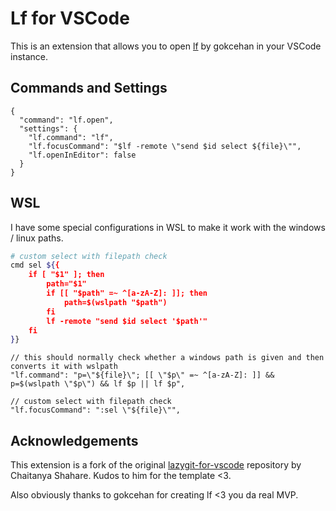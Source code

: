 # Lf for VSCode


This is an extension that allows you to open [lf](https://github.com/gokcehan/lf) by gokcehan in your VSCode instance.


## Commands and Settings

```jsonc
{
  "command": "lf.open",
  "settings": {
    "lf.command": "lf",
    "lf.focusCommand": "$lf -remote \"send $id select ${file}\"",
    "lf.openInEditor": false
  }
}
```

## WSL

I have some special configurations in WSL to make it work with the windows / linux paths.

```bash
# custom select with filepath check
cmd sel ${{
    if [ "$1" ]; then
        path="$1"
        if [[ "$path" =~ ^[a-zA-Z]: ]]; then
            path=$(wslpath "$path")
        fi
        lf -remote "send $id select '$path'"
    fi
}}
```

```jsonc
// this should normally check whether a windows path is given and then converts it with wslpath
"lf.command": "p=\"${file}\"; [[ \"$p\" =~ ^[a-zA-Z]: ]] && p=$(wslpath \"$p\") && lf $p || lf $p",

// custom select with filepath check
"lf.focusCommand": ":sel \"${file}\"",
```

## Acknowledgements

This extension is a fork of the original [lazygit-for-vscode](https://github.com/Chaitanya-Shahare/lazygit-for-vscode) repository by Chaitanya Shahare.
Kudos to him for the template <3.

Also obviously thanks to gokcehan for creating lf <3 you da real MVP.
